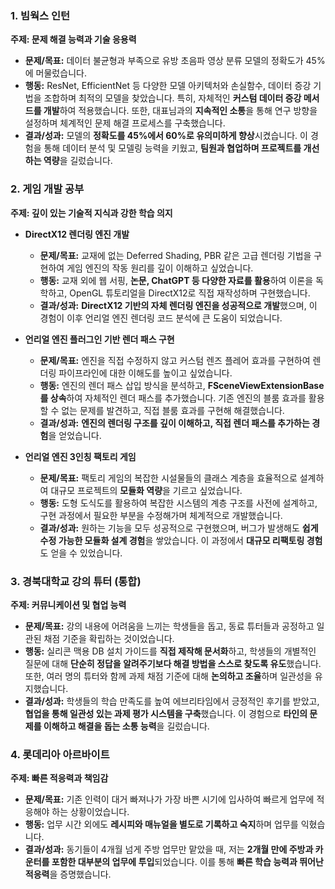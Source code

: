 ### **1. 빔웍스 인턴**

**주제: 문제 해결 능력과 기술 응용력**
 
- **문제/목표:** 데이터 불균형과 부족으로 유방 초음파 영상 분류 모델의 정확도가 45%에 머물렀습니다. 
- **행동:** ResNet, EfficientNet 등 다양한 모델 아키텍처와 손실함수, 데이터 증강 기법을 조합하며 최적의 모델을 찾았습니다. 특히, 자체적인 **커스텀 데이터 증강 메서드를 개발**하여 적용했습니다. 또한, 대표님과의 **지속적인 소통**을 통해 연구 방향을 설정하며 체계적인 문제 해결 프로세스를 구축했습니다. 
- **결과/성과:** 모델의 **정확도를 45%에서 60%로 유의미하게 향상**시켰습니다. 이 경험을 통해 데이터 분석 및 모델링 능력을 키웠고, **팀원과 협업하며 프로젝트를 개선하는 역량**을 길렀습니다.
### **2. 게임 개발 공부**

**주제: 깊이 있는 기술적 지식과 강한 학습 의지**

- **DirectX12 렌더링 엔진 개발**
	- **문제/목표:** 교재에 없는 Deferred Shading, PBR 같은 고급 렌더링 기법을 구현하여 게임 엔진의 작동 원리를 깊이 이해하고 싶었습니다.
	- **행동:** 교재 외에 웹 서핑, **논문, ChatGPT 등 다양한 자료를 활용**하여 이론을 독학하고, OpenGL 튜토리얼을 DirectX12로 직접 재작성하며 구현했습니다.
	- **결과/성과:** **DirectX12 기반의 자체 렌더링 엔진을 성공적으로 개발**했으며, 이 경험이 이후 언리얼 엔진 렌더링 코드 분석에 큰 도움이 되었습니다.

- **언리얼 엔진 플러그인 기반 렌더 패스 구현**
	- **문제/목표:** 엔진을 직접 수정하지 않고 커스텀 렌즈 플레어 효과를 구현하여 렌더링 파이프라인에 대한 이해도를 높이고 싶었습니다.
	- **행동:** 엔진의 렌더 패스 삽입 방식을 분석하고, **FSceneViewExtensionBase를 상속**하여 자체적인 렌더 패스를 추가했습니다. 기존 엔진의 블룸 효과를 활용할 수 없는 문제를 발견하고, 직접 블룸 효과를 구현해 해결했습니다.
	- **결과/성과:** **엔진의 렌더링 구조를 깊이 이해하고, 직접 렌더 패스를 추가하는 경험**을 얻었습니다.

- **언리얼 엔진 3인칭 팩토리 게임**
	- **문제/목표:** 팩토리 게임의 복잡한 시설물들의 클래스 계층을 효율적으로 설계하여 대규모 프로젝트의 **모듈화 역량**을 기르고 싶었습니다.
	- **행동:** 도형 도식도를 활용하여 복잡한 시스템의 계층 구조를 사전에 설계하고, 구현 과정에서 필요한 부분을 수정해가며 체계적으로 개발했습니다.
	- **결과/성과:** 원하는 기능을 모두 성공적으로 구현했으며, 버그가 발생해도 **쉽게 수정 가능한 모듈화 설계 경험**을 쌓았습니다. 이 과정에서 **대규모 리팩토링 경험**도 얻을 수 있었습니다.

### **3. 경북대학교 강의 튜터 (통합)**

**주제: 커뮤니케이션 및 협업 능력**

- **문제/목표:** 강의 내용에 어려움을 느끼는 학생들을 돕고, 동료 튜터들과 공정하고 일관된 채점 기준을 확립하는 것이었습니다.
- **행동:** 실리콘 맥용 DB 설치 가이드를 **직접 제작해 문서화**하고, 학생들의 개별적인 질문에 대해 **단순히 정답을 알려주기보다 해결 방법을 스스로 찾도록 유도**했습니다. 또한, 여러 명의 튜터와 함께 과제 채점 기준에 대해 **논의하고 조율**하며 일관성을 유지했습니다.
- **결과/성과:** 학생들의 학습 만족도를 높여 에브리타임에서 긍정적인 후기를 받았고, **협업을 통해 일관성 있는 과제 평가 시스템을 구축**했습니다. 이 경험으로 **타인의 문제를 이해하고 해결을 돕는 소통 능력**을 길렀습니다.

### **4. 롯데리아 아르바이트**

**주제: 빠른 적응력과 책임감**

- **문제/목표:** 기존 인력이 대거 빠져나가 가장 바쁜 시기에 입사하여 빠르게 업무에 적응해야 하는 상황이었습니다.
- **행동:** 업무 시간 외에도 **레시피와 매뉴얼을 별도로 기록하고 숙지**하며 업무를 익혔습니다.
- **결과/성과:** 동기들이 4개월 넘게 주방 업무만 맡았을 때, 저는 **2개월 만에 주방과 카운터를 포함한 대부분의 업무에 투입**되었습니다. 이를 통해 **빠른 학습 능력과 뛰어난 적응력**을 증명했습니다.